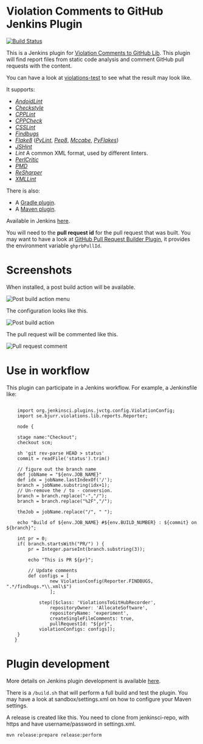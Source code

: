 # Violation Comments to GitHub Jenkins Plugin

[![Build Status](https://jenkins.ci.cloudbees.com/job/plugins/job/violation-comments-to-github-plugin/badge/icon)](https://jenkins.ci.cloudbees.com/job/plugins/job/violation-comments-to-github-plugin/)

This is a Jenkins plugin for [Violation Comments to GitHub Lib](https://github.com/tomasbjerre/violation-comments-to-github-lib). This plugin will find report files from static code analysis and comment GitHub pull requests with the content.

You can have a look at [violations-test](https://github.com/tomasbjerre/violations-test/pull/2) to see what the result may look like.

It supports:
 * [_AndoidLint_](http://developer.android.com/tools/help/lint.html)
 * [_Checkstyle_](http://checkstyle.sourceforge.net/)
 * [_CPPLint_](https://github.com/theandrewdavis/cpplint)
 * [_CPPCheck_](http://cppcheck.sourceforge.net/)
 * [_CSSLint_](https://github.com/CSSLint/csslint)
 * [_Findbugs_](http://findbugs.sourceforge.net/)
 * [_Flake8_](http://flake8.readthedocs.org/en/latest/) ([_PyLint_](https://www.pylint.org/), [_Pep8_](https://github.com/PyCQA/pycodestyle), [_Mccabe_](https://pypi.python.org/pypi/mccabe), [_PyFlakes_](https://pypi.python.org/pypi/pyflakes))
 * [_JSHint_](http://jshint.com/)
 * _Lint_ A common XML format, used by different linters.
 * [_PerlCritic_](https://github.com/Perl-Critic)
 * [_PMD_](https://pmd.github.io/)
 * [_ReSharper_](https://www.jetbrains.com/resharper/)
 * [_XMLLint_](http://xmlsoft.org/xmllint.html)

There is also:
 * A [Gradle plugin](https://github.com/tomasbjerre/violation-comments-to-github-gradle-plugin).
 * A [Maven plugin](https://github.com/tomasbjerre/violation-comments-to-github-maven-plugin).

Available in Jenkins [here](https://wiki.jenkins-ci.org/display/JENKINS/Violation+Comments+to+GitHub+Plugin).

You will need to the **pull request id** for the pull request that was built. You may want to have a look at [GitHub Pull Request Builder Plugin](https://wiki.jenkins-ci.org/display/JENKINS/GitHub+pull+request+builder+plugin), it provides the environment variable `ghprbPullId`.

# Screenshots

When installed, a post build action will be available.

![Post build action menu](https://github.com/jenkinsci/violation-comments-to-github-jenkins-plugin/blob/master/sandbox/jenkins-postbuildmenu.png)

The configuration looks like this.

![Post build action](https://github.com/jenkinsci/violation-comments-to-github-jenkins-plugin/blob/master/sandbox/jenkins-postbuildaction.png)

The pull request will be commented like this.

![Pull request comment](https://github.com/jenkinsci/violation-comments-to-github-jenkins-plugin/blob/master/sandbox/github-pr-diff-comment.png)

# Use in workflow

This plugin can participate in a Jenkins workflow. For example, a Jenkinsfile like:

```

    import org.jenkinsci.plugins.jvctg.config.ViolationConfig;
    import se.bjurr.violations.lib.reports.Reporter;

    node {
  
  	stage name:"Checkout";    
    checkout scm;
  
    sh 'git rev-parse HEAD > status'
    commit = readFile('status').trim()
  
    // figure out the branch name
    def jobName = "${env.JOB_NAME}"
    def idx = jobName.lastIndexOf('/');
    branch = jobName.substring(idx+1);
    // Un-remove the / to - conversion.
    branch = branch.replace("-","/");
    branch = branch.replace("%2F","/");
  
    theJob = jobName.replace("/", " ");
  
    echo "Build of ${env.JOB_NAME} #${env.BUILD_NUMBER} : ${commit} on ${branch}";
  
    int pr = 0;
    if( branch.startsWith("PR/") ) {
    	pr = Integer.parseInt(branch.substring(3));
  
    	echo "This is PR ${pr}";

        // Update comments         
        def configs = [
                new ViolationConfig(Reporter.FINDBUGS, ".*/findbugs.*\\.xml\$")
                ];
            
            step([$class: 'ViolationsToGitHubRecorder', 
        		repositoryOwner: 'AllocateSoftware',
            	repositoryName: 'experiment',
            	createSingleFileComments: true,
            	pullRequestId: "${pr}",
            violationConfigs: configs]);
    }
   }
```


# Plugin development
More details on Jenkins plugin development is available [here](https://wiki.jenkins-ci.org/display/JENKINS/Plugin+tutorial).

There is a ```/build.sh``` that will perform a full build and test the plugin. You may have a look at sandbox/settings.xml on how to configure your Maven settings.

A release is created like this. You need to clone from jenkinsci-repo, with https and have username/password in settings.xml.
```
mvn release:prepare release:perform
```
